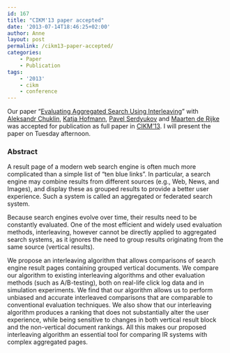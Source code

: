 ```yaml
---
id: 167
title: "CIKM'13 paper accepted"
date: '2013-07-14T18:46:25+02:00'
author: Anne
layout: post
permalink: /cikm13-paper-accepted/
categories:
    - Paper
    - Publication
tags:
    - '2013'
    - cikm
    - conference
---
```


Our paper “[Evaluating Aggregated Search Using Interleaving](https://www.anneschuth.nl/wp-content/uploads/2013/09/ir0656-chuklin1.pdf)” with [Aleksandr Chuklin](http://ch.linkedin.com/in/chuklin), [Katja Hofmann](http://khofm.wordpress.com/), [Pavel Serdyukov](http://ru.linkedin.com/in/pavelserdyukov) and [Maarten de Rijke](http://staff.science.uva.nl/~mdr/) was accepted for publication as full paper in [CIKM’13](http://www.cikm2013.org/). I will present the paper on Tuesday afternoon.

### Abstract

A result page of a modern web search engine is often much more complicated than a simple list of “ten blue links”. In particular, a search engine may combine results from different sources (e.g., Web, News, and Images), and display these as grouped results to provide a better user experience. Such a system is called an aggregated or federated search system.

Because search engines evolve over time, their results need to be constantly evaluated. One of the most efficient and widely used evaluation methods, interleaving, however cannot be directly applied to aggregated search systems, as it ignores the need to group results originating from the same source (vertical results).

We propose an interleaving algorithm that allows comparisons of search engine result pages containing grouped vertical documents. We compare our algorithm to existing interleaving algorithms and other evaluation methods (such as A/B-testing), both on real-life click log data and in simulation experiments. We find that our algorithm allows us to perform unbiased and accurate interleaved comparisons that are comparable to conventional evaluation techniques. We also show that our interleaving algorithm produces a ranking that does not substantially alter the user experience, while being sensitive to changes in both vertical result block and the non-vertical document rankings. All this makes our proposed interleaving algorithm an essential tool for comparing IR systems with complex aggregated pages.